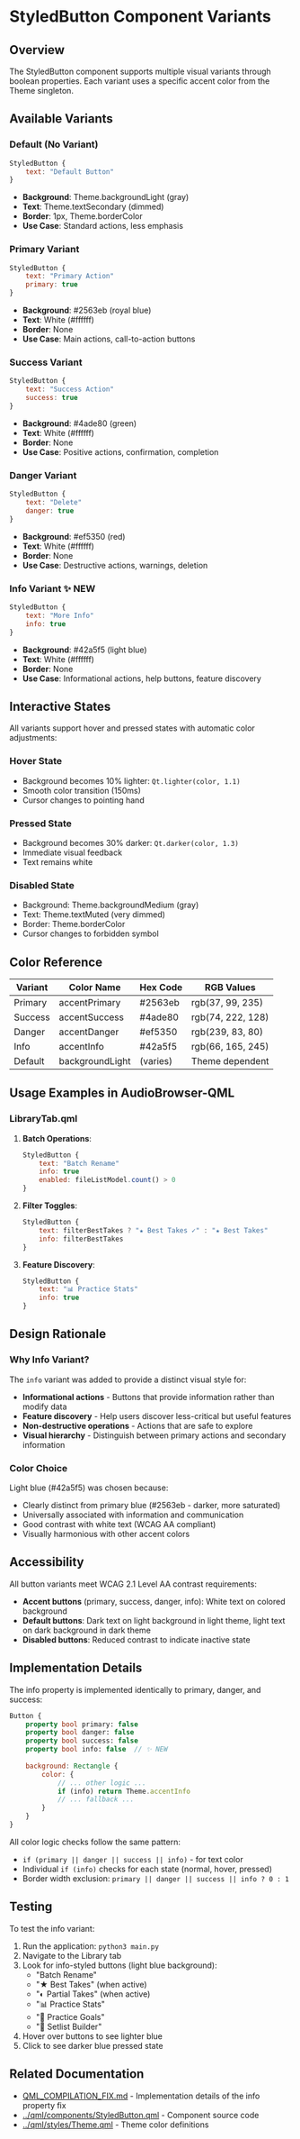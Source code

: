# StyledButton Component Variants

## Overview

The StyledButton component supports multiple visual variants through boolean properties. Each variant uses a specific accent color from the Theme singleton.

## Available Variants

### Default (No Variant)
```qml
StyledButton {
    text: "Default Button"
}
```
- **Background**: Theme.backgroundLight (gray)
- **Text**: Theme.textSecondary (dimmed)
- **Border**: 1px, Theme.borderColor
- **Use Case**: Standard actions, less emphasis

### Primary Variant
```qml
StyledButton {
    text: "Primary Action"
    primary: true
}
```
- **Background**: #2563eb (royal blue)
- **Text**: White (#ffffff)
- **Border**: None
- **Use Case**: Main actions, call-to-action buttons

### Success Variant
```qml
StyledButton {
    text: "Success Action"
    success: true
}
```
- **Background**: #4ade80 (green)
- **Text**: White (#ffffff)
- **Border**: None
- **Use Case**: Positive actions, confirmation, completion

### Danger Variant
```qml
StyledButton {
    text: "Delete"
    danger: true
}
```
- **Background**: #ef5350 (red)
- **Text**: White (#ffffff)
- **Border**: None
- **Use Case**: Destructive actions, warnings, deletion

### Info Variant ✨ **NEW**
```qml
StyledButton {
    text: "More Info"
    info: true
}
```
- **Background**: #42a5f5 (light blue)
- **Text**: White (#ffffff)
- **Border**: None
- **Use Case**: Informational actions, help buttons, feature discovery

## Interactive States

All variants support hover and pressed states with automatic color adjustments:

### Hover State
- Background becomes 10% lighter: `Qt.lighter(color, 1.1)`
- Smooth color transition (150ms)
- Cursor changes to pointing hand

### Pressed State
- Background becomes 30% darker: `Qt.darker(color, 1.3)`
- Immediate visual feedback
- Text remains white

### Disabled State
- Background: Theme.backgroundMedium (gray)
- Text: Theme.textMuted (very dimmed)
- Border: Theme.borderColor
- Cursor changes to forbidden symbol

## Color Reference

| Variant   | Color Name         | Hex Code  | RGB Values       |
|-----------|-------------------|-----------|------------------|
| Primary   | accentPrimary     | #2563eb   | rgb(37, 99, 235) |
| Success   | accentSuccess     | #4ade80   | rgb(74, 222, 128)|
| Danger    | accentDanger      | #ef5350   | rgb(239, 83, 80) |
| Info      | accentInfo        | #42a5f5   | rgb(66, 165, 245)|
| Default   | backgroundLight   | (varies)  | Theme dependent  |

## Usage Examples in AudioBrowser-QML

### LibraryTab.qml

1. **Batch Operations**:
   ```qml
   StyledButton {
       text: "Batch Rename"
       info: true
       enabled: fileListModel.count() > 0
   }
   ```

2. **Filter Toggles**:
   ```qml
   StyledButton {
       text: filterBestTakes ? "★ Best Takes ✓" : "★ Best Takes"
       info: filterBestTakes
   }
   ```

3. **Feature Discovery**:
   ```qml
   StyledButton {
       text: "📊 Practice Stats"
       info: true
   }
   ```

## Design Rationale

### Why Info Variant?

The `info` variant was added to provide a distinct visual style for:
- **Informational actions** - Buttons that provide information rather than modify data
- **Feature discovery** - Help users discover less-critical but useful features
- **Non-destructive operations** - Actions that are safe to explore
- **Visual hierarchy** - Distinguish between primary actions and secondary information

### Color Choice

Light blue (#42a5f5) was chosen because:
- Clearly distinct from primary blue (#2563eb - darker, more saturated)
- Universally associated with information and communication
- Good contrast with white text (WCAG AA compliant)
- Visually harmonious with other accent colors

## Accessibility

All button variants meet WCAG 2.1 Level AA contrast requirements:
- **Accent buttons** (primary, success, danger, info): White text on colored background
- **Default buttons**: Dark text on light background in light theme, light text on dark background in dark theme
- **Disabled buttons**: Reduced contrast to indicate inactive state

## Implementation Details

The info property is implemented identically to primary, danger, and success:

```qml
Button {
    property bool primary: false
    property bool danger: false
    property bool success: false
    property bool info: false  // ✨ NEW
    
    background: Rectangle {
        color: {
            // ... other logic ...
            if (info) return Theme.accentInfo
            // ... fallback ...
        }
    }
}
```

All color logic checks follow the same pattern:
- `if (primary || danger || success || info)` - for text color
- Individual `if (info)` checks for each state (normal, hover, pressed)
- Border width exclusion: `primary || danger || success || info ? 0 : 1`

## Testing

To test the info variant:
1. Run the application: `python3 main.py`
2. Navigate to the Library tab
3. Look for info-styled buttons (light blue background):
   - "Batch Rename"
   - "★ Best Takes" (when active)
   - "◐ Partial Takes" (when active)
   - "📊 Practice Stats"
   - "🎯 Practice Goals"
   - "🎵 Setlist Builder"
4. Hover over buttons to see lighter blue
5. Click to see darker blue pressed state

## Related Documentation

- [QML_COMPILATION_FIX.md](QML_COMPILATION_FIX.md) - Implementation details of the info property fix
- [../qml/components/StyledButton.qml](../qml/components/StyledButton.qml) - Component source code
- [../qml/styles/Theme.qml](../qml/styles/Theme.qml) - Theme color definitions
